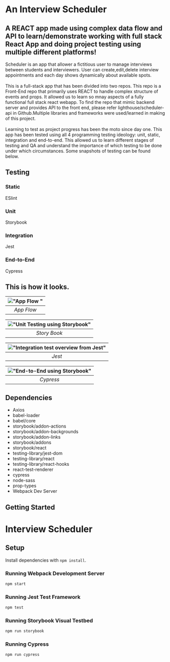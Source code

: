 # An Interview Scheduler

## A REACT app made using complex data flow and API to learn/demonstrate working with full stack React App and doing project testing using multiple different platforms!

Scheduler is an app that allower a fictitious user to manage interviews between students and interviewers. User can create,edit,delete interview appointments and each day shows dynamically about available spots.
<br />
<br />
This is a full-stack app that has been divided into two repos. This repo is a Front-End repo that primarily uses REACT to handle complex structure of events and props. It allowed us to learn so mnay aspects of a fully functional full stack react webapp.
To find the repo that mimic backend server and provides API to the front end, please refer lighthouse/scheduler-api in Github.Multiple libraries and frameworks were used/learned in making of this project.
<br />
<br />
Learning to test as project progress has been the moto since day one. This app has been tested using all 4 programming testing ideology: unit, static, integration and end-to-end. This allowed us to learn different stages of testing and QA and understand the importance of which testing to be done under which circumstances. Some snapshots of testing can be found below.

## Testing

### Static

ESlint

### Unit

Storybook

### Integration

Jest

### End-to-End

Cypress

## This is how it looks.

| !["App Flow "]() |
| :--------------: |
|    _App Flow_    |

| !["Unit Testing using Storybook"]() |
| :---------------------------------: |
|            _Story Book_             |

| !["Integration test overview from Jest"]() |
| :----------------------------------------: |
|                   _Jest_                   |

| !["End-to-End using Storybook"]() |
| :-------------------------------: |
|             _Cypress_             |

## Dependencies

- Axios
- babel-loader
- babel/core
- storybook/addon-actions
- storybook/addon-backgrounds
- storybook/addon-links
- storybook/addons
- storybook/react
- testing-library/jest-dom
- testing-library/react
- testing-library/react-hooks
- react-test-renderer
- cypress
- node-sass
- prop-types
- Webpack Dev Server

## Getting Started

# Interview Scheduler

## Setup

Install dependencies with `npm install`.

### Running Webpack Development Server

```sh
npm start
```

### Running Jest Test Framework

```sh
npm test
```

### Running Storybook Visual Testbed

```sh
npm run storybook
```

### Running Cypress

```sh
npm run cypress
```
